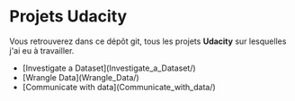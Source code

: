 # Projets Udacity

Vous retrouverez dans ce dépôt git, tous les projets **Udacity** sur lesquelles j'ai eu à travailler.

<ul>
    <li>[Investigate a Dataset](Investigate_a_Dataset/)</li>
    <li>[Wrangle Data](Wrangle_Data/)</li>
    <li>[Communicate with data](Communicate_with_data/)</li>
</ul>